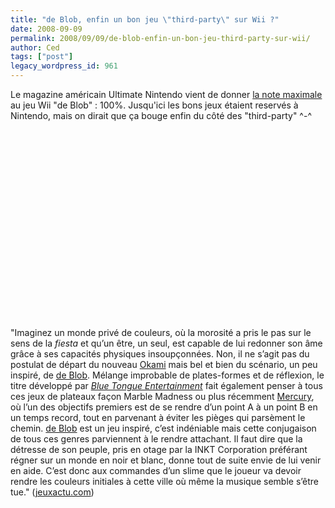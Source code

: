 ```yaml
---
title: "de Blob, enfin un bon jeu \"third-party\" sur Wii ?"
date: 2008-09-09
permalink: 2008/09/09/de-blob-enfin-un-bon-jeu-third-party-sur-wii/
author: Ced
tags: ["post"]
legacy_wordpress_id: 961
---
```


Le magazine américain Ultimate Nintendo vient de donner [la note maximale](http://www.gameplayer.com.au/gp_documents/de-blob-review.aspx) au jeu Wii "de Blob" : 100%. Jusqu'ici les bons jeux étaient reservés à Nintendo, mais on dirait que ça bouge enfin du côté des "third-party" ^-^

<object classid="clsid:d27cdb6e-ae6d-11cf-96b8-444553540000" width="400" height="302" codebase="http://download.macromedia.com/pub/shockwave/cabs/flash/swflash.cab#version=6,0,40,0"><param name="allowfullscreen" value="true" /><param name="allowscriptaccess" value="always" /><param name="src" value="http://vimeo.com/moogaloop.swf?clip_id=726157&amp;server=vimeo.com&amp;show_title=1&amp;show_byline=1&amp;show_portrait=0&amp;color=&amp;fullscreen=1" /><embed type="application/x-shockwave-flash" width="400" height="302" src="http://vimeo.com/moogaloop.swf?clip_id=726157&amp;server=vimeo.com&amp;show_title=1&amp;show_byline=1&amp;show_portrait=0&amp;color=&amp;fullscreen=1" allowscriptaccess="always" allowfullscreen="true"></embed></object>

<!-- excerpt -->

"Imaginez un monde privé de couleurs, où la morosité a pris le pas sur le sens de la _fiesta_ et qu’un être, un seul, est capable de lui redonner son âme grâce à ses capacités physiques insoupçonnées. Non, il ne s’agit pas du postulat de départ du nouveau <a class="lexique" href="http://www.jeuxactu.com/jeu-okami-9796.html">Okami</a> mais bel et bien du scénario, un peu inspiré, de <a class="lexique" href="http://www.jeuxactu.com/jeu-de-blob-8922.html">de Blob</a>. Mélange improbable de plates-formes et de réflexion, le titre développé par <a class="lexique" style="font-style: italic;" href="http://www.jeuxactu.com/developpeur-blue-tongue-entertainment-316.html">Blue Tongue Entertainment</a> fait également penser à tous ces jeux de plateaux façon Marble Madness ou plus récemment <a class="lexique" href="http://www.jeuxactu.com/jeu-mercury-3484.html">Mercury</a>, où l’un des objectifs premiers est de se rendre d’un point A à un point B en un temps record, tout en parvenant à éviter les pièges qui parsèment le chemin. <a class="lexique" href="http://www.jeuxactu.com/jeu-de-blob-8922.html">de Blob</a> est un jeu inspiré, c’est indéniable mais cette conjugaison de tous ces genres parviennent à le rendre attachant. Il faut dire que la détresse de son peuple, pris en otage par la INKT Corporation préférant régner sur un monde en noir et blanc, donne tout de suite envie de lui venir en aide. C’est donc aux commandes d’un slime que le joueur va devoir rendre les couleurs initiales à cette ville où même la musique semble s’être tue." ([jeuxactu.com](http://www.jeuxactu.com/art-28935-15-de-blob.html))
